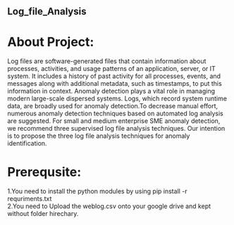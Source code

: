 ## Log_file_Analysis
# About Project:
Log files are software-generated files that contain information about processes, activities, and usage patterns of an application, server, or IT system. It includes a history of past activity for all processes, events, and messages along with additional metadata, such as timestamps, to put this information in context. Anomaly detection plays a vital role in managing modern large-scale dispersed systems. Logs, which record system runtime data, are broadly used for anomaly detection.To decrease manual effort, numerous anomaly detection techniques based on automated log analysis are suggested. For small and medium enterprise SME anomaly detection, we recommend three supervised log file analysis techniques. Our intention is to propose the three log file analysis techniques for anomaly identification. 

 
# Prerequsite: 
1.You need to install the python modules by using pip install -r requriments.txt                                                                                                                                   
2.You need to Upload the weblog.csv onto your google drive and kept without folder hirechary. 
